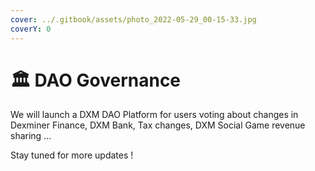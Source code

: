 ```yaml
---
cover: ../.gitbook/assets/photo_2022-05-29_00-15-33.jpg
coverY: 0
---
```


# 🏛 DAO Governance

We will launch a DXM DAO Platform for users voting about changes in Dexminer Finance, DXM Bank, Tax changes, DXM Social Game revenue sharing ...&#x20;

Stay tuned for more updates !
